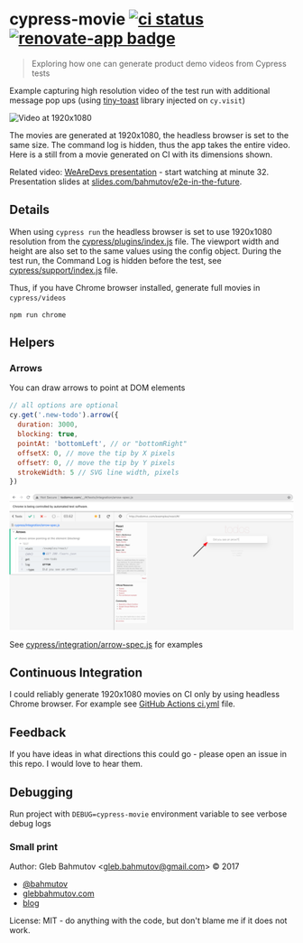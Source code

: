 # cypress-movie [![ci status][ci image]][ci url] [![renovate-app badge][renovate-badge]][renovate-app]
> Exploring how one can generate product demo videos from Cypress tests

Example capturing high resolution video of the test run with additional message pop ups (using [tiny-toast](https://github.com/bahmutov/tiny-toast) library injected on `cy.visit`)

![Video at 1920x1080](images/movie-screenshot.png)

The movies are generated at 1920x1080, the headless browser is set to the same size. The command log is hidden, thus the app takes the entire video. Here is a still from a movie generated on CI with its dimensions shown.

Related video: [WeAreDevs presentation](https://youtu.be/p38bIMC-YOU?t=1949) - start watching at minute 32. Presentation slides at [slides.com/bahmutov/e2e-in-the-future](https://slides.com/bahmutov/e2e-in-the-future).

## Details

When using `cypress run` the headless browser is set to use 1920x1080 resolution from the [cypress/plugins/index.js](cypress/plugins/index.js) file. The viewport width and height are also set to the same values using the config object. During the test run, the Command Log is hidden before the test, see [cypress/support/index.js](cypress/support/index.js) file.

Thus, if you have Chrome browser installed, generate full movies in `cypress/videos`

```shell
npm run chrome
```

## Helpers

### Arrows

You can draw arrows to point at DOM elements

```jsx
// all options are optional
cy.get('.new-todo').arrow({
  duration: 3000,
  blocking: true,
  pointAt: 'bottomLeft', // or "bottomRight"
  offsetX: 0, // move the tip by X pixels
  offsetY: 0, // move the tip by Y pixels
  strokeWidth: 5 // SVG line width, pixels
})
```

![Arrow example screenshot](images/arrow.png)


See [cypress/integration/arrow-spec.js](cypress/integration/arrow-spec.js) for examples

## Continuous Integration

I could reliably generate 1920x1080 movies on CI only by using headless Chrome browser. For example see [GitHub Actions ci.yml](.github/workflows/ci.yml) file.

## Feedback

If you have ideas in what directions this could go - please open an issue in this repo. I would love to hear them.

## Debugging

Run project with `DEBUG=cypress-movie` environment variable to see verbose debug logs

### Small print

Author: Gleb Bahmutov &lt;gleb.bahmutov@gmail.com&gt; &copy; 2017

* [@bahmutov](https://twitter.com/bahmutov)
* [glebbahmutov.com](https://glebbahmutov.com)
* [blog](https://glebbahmutov.com/blog)

License: MIT - do anything with the code, but don't blame me if it does not work.

[ci image]: https://github.com/bahmutov/cypress-movie/workflows/ci/badge.svg?branch=master
[ci url]: https://github.com/bahmutov/cypress-movie/actions
[renovate-badge]: https://img.shields.io/badge/renovate-app-blue.svg
[renovate-app]: https://renovateapp.com/
